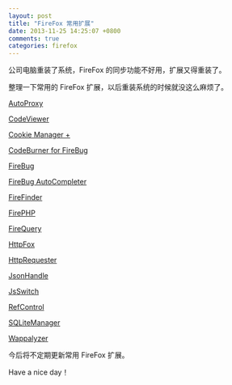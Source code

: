 ```yaml
---
layout: post
title: "FireFox 常用扩展"
date: 2013-11-25 14:25:07 +0800
comments: true
categories: firefox 
---
```

公司电脑重装了系统，FireFox 的同步功能不好用，扩展又得重装了。

整理一下常用的 FireFox 扩展，以后重装系统的时候就没这么麻烦了。

<!-- more -->


[AutoProxy](https://addons.mozilla.org/zh-CN/firefox/addon/autoproxy/?src=search)

[CodeViewer](https://addons.mozilla.org/zh-CN/firefox/addon/codeviewer/?src=search)

[Cookie Manager +](https://addons.mozilla.org/zh-CN/firefox/addon/cookies-manager-plus/?src=ss)

[CodeBurner for FireBug](https://addons.mozilla.org/zh-CN/firefox/addon/codeburner-for-firebug/?src=search)

[FireBug](https://addons.mozilla.org/zh-CN/firefox/addon/firebug/?src=search)

[FireBug AutoCompleter](https://addons.mozilla.org/zh-CN/firefox/addon/firebug-autocompleter/?src=api)

[FireFinder](https://addons.mozilla.org/en-US/firefox/addon/11905/)

[FirePHP](https://addons.mozilla.org/en-US/firefox/addon/firephp/)

[FireQuery](https://addons.mozilla.org/zh-CN/firefox/addon/firequery/)

[HttpFox](https://addons.mozilla.org/zh-CN/firefox/addon/httpfox/?src=search)

[HttpRequester](https://addons.mozilla.org/zh-CN/firefox/addon/httprequester/?src=api)

[JsonHandle](https://addons.mozilla.org/zh-CN/firefox/addon/JSON-handle/)

[JsSwitch](https://addons.mozilla.org/zh-TW/firefox/addon/js-switch/)

[RefControl](https://addons.mozilla.org/zh-TW/firefox/addon/refcontrol/?src=ss)

[SQLiteManager](https://addons.mozilla.org/zh-TW/firefox/addon/sqlite-manager/?src=search)

[Wappalyzer](https://addons.mozilla.org/zh-TW/firefox/addon/wappalyzer/?src=ss)

今后将不定期更新常用 FireFox 扩展。

Have a nice day！
